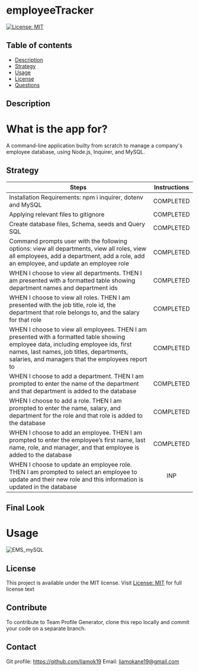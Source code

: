 # employeeTracker

[![License: MIT](https://img.shields.io/apm/l/vim-mode?color=orange&style=for-the-badge.svg)](https://opensource.org/licenses/MIT)

## Table of contents
- [Description](#description)
- [Strategy](#strategy)
- [Usage](#usage)
- [License](#license)
- [Questions](#questions)

## Description
# What is the app for?
 A command-line application builty from scratch to manage a company's employee database, using Node.js, Inquirer, and MySQL.

## Strategy 
| Steps | Instructions | 
| ------------- |:-------------:| 
| Installation Requirements: npm i inquirer, dotenv and MySQL | COMPLETED |
| Applying relevant files to gitignore | COMPLETED |
| Create database files, Schema, seeds and Query SQL | COMPLETED | 
| Command prompts user with the following options: view all departments, view all roles, view all employees, add a department, add a role, add an employee, and update an employee role | COMPLETED | 
| WHEN I choose to view all departments. THEN I am presented with a formatted table showing department names and department ids | COMPLETED | 
| WHEN I choose to view all roles. THEN I am presented with the job title, role id, the department that role belongs to, and the salary for that role | COMPLETED | 
| WHEN I choose to view all employees. THEN I am presented with a formatted table showing employee data, including employee ids, first names, last names, job titles, departments, salaries, and managers that the employees report to | COMPLETED | 
| WHEN I choose to add a department. THEN I am prompted to enter the name of the department and that department is added to the database | COMPLETED | 
| WHEN I choose to add a role. THEN I am prompted to enter the name, salary, and department for the role and that role is added to the database | COMPLETED | 
| WHEN I choose to add an employee. THEN I am prompted to enter the employee’s first name, last name, role, and manager, and that employee is added to the database | COMPLETED | 
|WHEN I choose to update an employee role. THEN I am prompted to select an employee to update and their new role and this information is updated in the database | INP |

## Final Look
# Usage
<img src='./public/assets/images/noteTaker.gif' alt="EMS_mySQL" >

## License
This project is available under the MIT license. Visit [License: MIT](https://opensource.org/licenses/MIT) for full license text

## Contribute
To contribute to Team Profile Generator, clone this repo locally and commit your code on a separate branch.


## Contact
Git profile: https://github.com/liamok19
Email: liamokane19@gmail.com